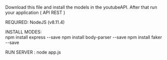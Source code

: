 
Download this file and install the models in the youtubeAPI.
After that run your application ( API REST )

REQUIRED:
    NodeJS (v8.11.4)

INSTALL MODES:	
	npm install express --save
	npm install body-parser --save
	npm install faker --save

RUN SERVER : node app.js
